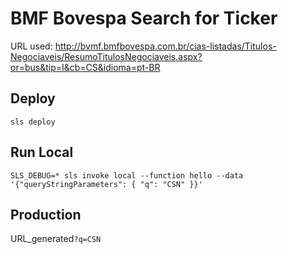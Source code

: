 # BMF Bovespa Search for Ticker

URL used: http://bvmf.bmfbovespa.com.br/cias-listadas/Titulos-Negociaveis/ResumoTitulosNegociaveis.aspx?or=bus&tip=I&cb=CS&idioma=pt-BR

## Deploy

`sls deploy`

## Run Local

`SLS_DEBUG=* sls invoke local --function hello --data '{"queryStringParameters": { "q": "CSN" }}'`

## Production

URL_generated`?q=CSN`